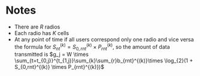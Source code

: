 # Notes

-   There are $R$ radios
-   Each radio has $K$ cells
-   At any point of time if all users correspond only one radio
    and vice versa the formula for $S_{nt}^{(k)} = S_{0,rnt}^{(k)} \times P_{rnt}^{(k)}$, so the amount of data
    transmitted is $g_j = W \times \sum_{t=t_{0,j}}^{t_{1,j}}\sum_{k}\sum_{r}b_{rnt}^{(k)}\times \log_{2}(1 + S_{0,rnt}^{(k)} \times P_{rnt}^{(k)})$
